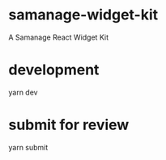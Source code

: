 # samanage-widget-kit
A Samanage React Widget Kit

# development
yarn dev

# submit for review
yarn submit

